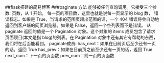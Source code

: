 ##flask搭建的简易博客
###paginate 方法
	能够被任何查询调用。它接受三个参数:
		页数，从 1 开始，
		每一页的项目数，这里也就是说每一页显示的 blog 数，
		错误标志。如果是 True，当请求的范围页超出范围的话，一个 404 错误将会自动地返回到客户端的网页浏览器。如果是 False，返回一个空列表而不是错误。
	从 paginate 返回的值是一个 Pagination 对象。这个对象的 items 成员包含了请求页面项目(本文是指 blog)的列表。在 Pagination 对象中还有其它有帮助的东西，我们将在后面能看到。
	paginate成员:
		has_next：如果在目前页后至少还有一页的话，返回 True
		has_prev：如果在目前页之前至少还有一页的话，返回 True
		next_num：下一页的页面数
		prev_num：前一页的页面数